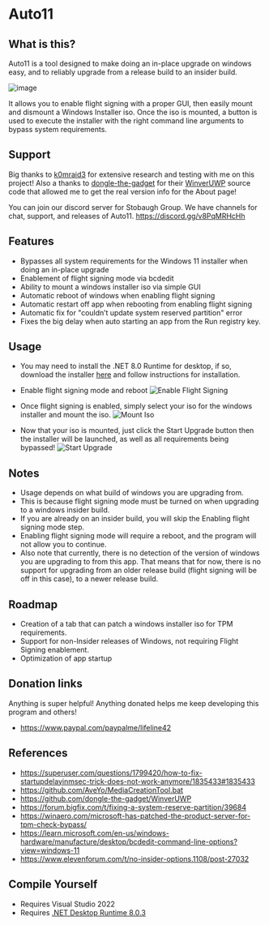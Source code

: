 # Auto11
## What is this?
Auto11 is a tool designed to make doing an in-place upgrade on windows easy, and to reliably upgrade from a release build to an insider build.

![image](https://github.com/mastercodeon314/Auto11/assets/78676320/858f7076-39ae-429b-97e9-1b7cfb729d2d)

It allows you to enable flight signing with a proper GUI, then easily mount and dismount a Windows Installer iso.
Once the iso is mounted, a button is used to execute the installer with the right command line arguments to bypass system requirements. 

## Support
Big thanks to [k0mraid3](https://github.com/k0mraid3) for extensive research and testing with me on this project!
Also a thanks to [dongle-the-gadget](https://github.com/dongle-the-gadget) for their [WinverUWP](https://github.com/dongle-the-gadget/WinverUWP) source code that allowed me to get the real version info for the About page!

You can join our discord server for Stobaugh Group.
We have channels for chat, support, and releases of Auto11.
https://discord.gg/v8PqMRHcHh

## Features
- Bypasses all system requirements for the Windows 11 installer when doing an in-place upgrade
- Enablement of flight signing mode via bcdedit
- Ability to mount a windows installer iso via simple GUI
- Automatic reboot of windows when enabling flight signing
- Automatic restart off app when rebooting from enabling flight signing
- Automatic fix for "couldn’t update system reserved partition" error
- Fixes the big delay when auto starting an app from the Run registry key.

## Usage
- You may need to install the .NET 8.0 Runtime for desktop, if so, download the installer [here](https://dotnet.microsoft.com/en-us/download/dotnet/thank-you/runtime-desktop-8.0.3-windows-x64-installer) and follow instructions for installation.

- Enable flight signing mode and reboot
  ![Enable Flight Signing](https://github.com/mastercodeon314/Auto11/assets/78676320/ba964fda-8148-4250-9a4f-eec3db539621)
  
- Once flight signing is enabled, simply select your iso for the windows installer and mount the iso.
  ![Mount Iso](https://github.com/mastercodeon314/Auto11/assets/78676320/081a4a14-b877-481c-bed7-8d5386ff19a8)

- Now that your iso is mounted, just click the Start Upgrade button then the installer will be launched, as well as all requirements being bypassed!
  ![Start Upgrade](https://github.com/mastercodeon314/Auto11/assets/78676320/950c7f64-7846-402b-839f-09f2176e7fba)

## Notes
- Usage depends on what build of windows you are upgrading from.
- This is because flight signing mode must be turned on when upgrading to a windows insider build.
- If you are already on an insider build, you will skip the Enabling flight signing mode step. 
- Enabling flight signing mode will require a reboot, and the program will not allow you to continue. 
- Also note that currently, there is no detection of the version of windows you are upgrading to from this app. 
  That means that for now, there is no support for upgrading from an older release build (flight signing will be off in this case), to a newer release build.

## Roadmap
- Creation of a tab that can patch a windows installer iso for TPM requirements.
- Support for non-Insider releases of Windows, not requiring Flight Signing enablement.
- Optimization of app startup

## Donation links
Anything is super helpful! Anything donated helps me keep developing this program and others!
- https://www.paypal.com/paypalme/lifeline42

## References
- https://superuser.com/questions/1799420/how-to-fix-startupdelayinmsec-trick-does-not-work-anymore/1835433#1835433
- https://github.com/AveYo/MediaCreationTool.bat
- https://github.com/dongle-the-gadget/WinverUWP
- https://forum.bigfix.com/t/fixing-a-system-reserve-partition/39684
- https://winaero.com/microsoft-has-patched-the-product-server-for-tpm-check-bypass/
- https://learn.microsoft.com/en-us/windows-hardware/manufacture/desktop/bcdedit-command-line-options?view=windows-11
- https://www.elevenforum.com/t/no-insider-options.1108/post-27032

## Compile Yourself
- Requires Visual Studio 2022
- Requires [.NET Desktop Runtime 8.0.3](https://dotnet.microsoft.com/en-us/download/dotnet/thank-you/runtime-desktop-8.0.3-windows-x64-installer)